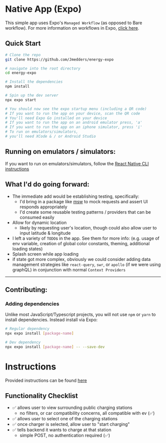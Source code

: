 # Native App (Expo)

This simple app uses Expo's `Managed Workflow` (as opposed to Bare workflow). For more information on workflows in Expo, [click here](https://docs.expo.dev/introduction/managed-vs-bare).

## Quick Start

```sh
# Clone the repo
git clone https://github.com/Jmedders/energy-expo

# navigate into the root directory
cd energy-expo

# Install the dependencies
npm install

# Spin up the dev server
npx expo start

# You should now see the expo startup menu (including a QR code)
# If you want to run the app on your device, scan the QR code
# You'll need Expo Go installed on your device
# If you want to run the app on an android emulator press, 'a'
# If you want to run the app on an iphone simulator, press 'i'
# To run on emulators/simulators,
# you'll need XCode & / or Android Studio
```

## Running on emulators / simulators:

If you want to run on emulators/simulators, follow the [React Native CLI instructions](https://reactnative.dev/docs/environment-setup)

## What I'd do going forward:

- The immediate add would be establishing testing, specifically:
  - I'd bring in a package like [msw](https://mswjs.io/) to mock requests and assert UI responds appropriately
  - I'd create some reusable testing patterns / providers that can be consumed easily
- Allow for dynamic location
  - likely by requesting user's location, though could also allow user to input latitude & longitude
- I left a variety of `TODO`s in the app. See them for more info: (e.g. usage of env variable, creation of global color constants, theming, additional loading states)
- Splash screen while app loading
- if state got more complex, obviously we could consider adding data management strategies like `react-query`, `swr`, or `apollo` (if we were using graphQL) in conjunction with normal `Context Providers`

---

## Contributing:

### Adding dependencies

Unlike most JavaScript/Typescript projects, you will not use `npm` or `yarn` to install dependencies. Instead install via Expo:

```sh
# Regular dependency
npx expo install [package-name]

# Dev dependency
npx expo install [package-name] -- --save-dev
```

# Instructions

Provided instructions can be found [here](./instructions.md)

## Functionality Checklist

- ✅ allows user to view surrounding public charging stations
  - no filters, or car compatibility concerns, all compatible with ev (✅)
- ✅ allows user to select one of the charging stations
- ✅ once charger is selected, allow user to "start charging"
- ✅ tells backend it wants to charge at that station
  - simple POST, no authentication required (✅)
